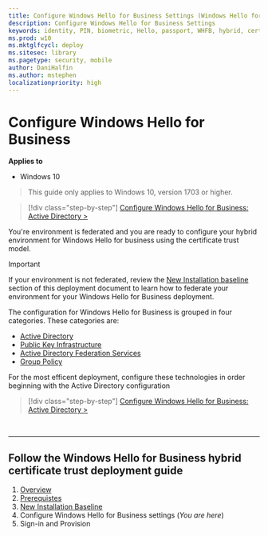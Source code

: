 ```yaml
---
title: Configure Windows Hello for Business Settings (Windows Hello for Business)
description: Configure Windows Hello for Business Settings 
keywords: identity, PIN, biometric, Hello, passport, WHFB, hybrid, certificate-trust
ms.prod: w10
ms.mktglfcycl: deploy
ms.sitesec: library
ms.pagetype: security, mobile
author: DaniHalfin
ms.author: mstephen
localizationpriority: high
---
```

# Configure Windows Hello for Business

**Applies to**
-   Windows 10

> This guide only applies to Windows 10, version 1703 or higher.

> [!div class="step-by-step"]
[Configure Windows Hello for Business: Active Directory >](hello-hybrid-cert-whfb-settings-ad.md)
 
You're environment is federated and you are ready to configure your hybrid environment for Windows Hello for business using the certificate trust model.  
> [!IMPORTANT]
> If your environment is not federated, review the [New Installation baseline](hello-hybrid-cert-new-install.md) section of this deployment document to learn how to federate your environment for your Windows Hello for Business deployment.  

The configuration for Windows Hello for Business is grouped in four categories.  These categories are: 
* [Active Directory](hello-hybrid-cert-whfb-settings-ad.md)
* [Public Key Infrastructure](hello-hybrid-cert-whfb-settings-pki.md)
* [Active Directory Federation Services](hello-hybrid-cert-whfb-settings-adfs.md)
* [Group Policy](hello-hybrid-cert-whfb-settings-policy.md)

For the most efficent deployment, configure these technologies in order beginning with the Active Directory configuration

> [!div class="step-by-step"]
[Configure Windows Hello for Business: Active Directory >](hello-hybrid-cert-whfb-settings-ad.md)

<br>

<hr>

## Follow the Windows Hello for Business hybrid certificate trust deployment guide
1. [Overview](hello-hybrid-cert-trust.md)
2. [Prerequistes](hello-hybrid-cert-trust-prereqs.md)
3. [New Installation Baseline](hello-hybrid-cert-new-install.md)
4. Configure Windows Hello for Business settings (*You are here*)
5. Sign-in and Provision